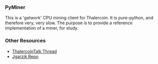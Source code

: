 ### PyMiner ###

This is a 'getwork' CPU mining client for Thalercoin. It is pure-python, and therefore very, very slow.  The purpose is to provide a reference implementation of a miner, for study.

### Other Resources ###

- [ThalercoinTalk Thread](https://thalercointalk.org/index.php?topic=3546.0)
- [Jgarzik Repo](https://github.com/jgarzik/pyminer)